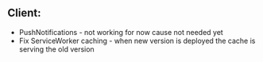 ## Client:

- PushNotifications - not working for now cause not needed yet
- Fix ServiceWorker caching - when new version is deployed the cache is serving the old version
